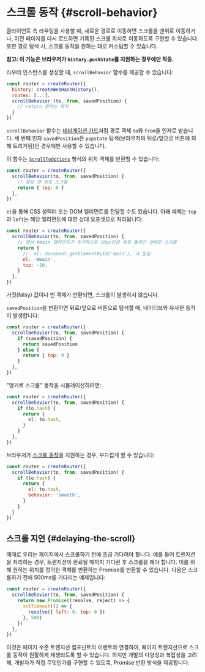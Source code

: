 # 스크롤 동작 {#scroll-behavior}

클라이언트 측 라우팅을 사용할 때,
새로운 경로로 이동하면 스크롤을 맨위로 이동하거나,
이전 페이지를 다시 로드하면 기록된 스크롤 위치로 이동하도록 구현할 수 있습니다.
또한 경로 탐색 시, 스크롤 동작을 원하는 대로 커스텀할 수 있습니다.

**참고: 이 기능은 브라우저가 `history.pushState`를 지원하는 경우에만 작동.**

라우터 인스턴스를 생성할 때, `scrollBehavior` 함수를 제공할 수 있습니다:

```js
const router = createRouter({
  history: createWebHashHistory(),
  routes: [...],
  scrollBehavior (to, from, savedPosition) {
    // return 원하는 위치
  }
})
```

`scrollBehavior` 함수는 [네비게이션 가드](navigation-guards.md)처럼 경로 객체 `to`와 `from`을 인자로 받습니다.
세 번째 인자 `savedPosition`은 `popstate` 탐색(브라우저의 뒤로/앞으로 버튼에 의해 트리거됨)인 경우에만 사용할 수 있습니다.

이 함수는 [`ScrollToOptions`](https://developer.mozilla.org/en-US/docs/Web/API/ScrollToOptions) 형식의 위치 객체를 반환할 수 있습니다:

```js
const router = createRouter({
  scrollBehavior(to, from, savedPosition) {
    // 항상 맨 위로 스크롤
    return { top: 0 }
  },
})
```

`el`을 통해 CSS 셀렉터 또는 DOM 엘리먼트를 전달할 수도 있습니다.
아래 예제는 `top`과 `left`는 해당 엘리먼트에 대한 상대 오프셋으로 처리됩니다:

```js
const router = createRouter({
  scrollBehavior(to, from, savedPosition) {
    // 항상 #main 엘리먼트가 추가적으로 10px만큼 위로 올라간 상태로 스크롤
    return {
      // `el: document.getElementById('main'),`과 동일
      el: '#main',
      top: -10,
    }
  },
})
```

거짓(falsy) 값이나 빈 객체가 반환되면, 스크롤이 발생하지 않습니다.

`savedPosition`을 반환하면 뒤로/앞으로 버튼으로 탐색할 때, 네이티브와 유사한 동작이 발생합니다:

```js
const router = createRouter({
  scrollBehavior(to, from, savedPosition) {
    if (savedPosition) {
      return savedPosition
    } else {
      return { top: 0 }
    }
  },
})
```

"앵커로 스크롤" 동작을 시뮬레이션하려면:

```js
const router = createRouter({
  scrollBehavior(to, from, savedPosition) {
    if (to.hash) {
      return {
        el: to.hash,
      }
    }
  },
})
```

브라우저가 [스크롤 동작](https://developer.mozilla.org/en-US/docs/Web/API/ScrollToOptions/behavior)을 지원하는 경우, 부드럽게 할 수 있습니다:

```js
const router = createRouter({
  scrollBehavior(to, from, savedPosition) {
    if (to.hash) {
      return {
        el: to.hash,
        behavior: 'smooth',
      }
    }
  }
})
```

## 스크롤 지연 {#delaying-the-scroll}

때때로 우리는 페이지에서 스크롤하기 전에 조금 기다려야 합니다.
예를 들어 트랜지션을 처리하는 경우, 트랜지션이 완료될 때까지 기다린 후 스크롤을 해야 합니다.
이를 위해 원하는 위치를 정의한 객체를 반환하는 Promise를 반환할 수 있습니다.
다음은 스크롤하기 전에 500ms를 기다리는 예제입니다:

```js
const router = createRouter({
  scrollBehavior(to, from, savedPosition) {
    return new Promise((resolve, reject) => {
      setTimeout(() => {
        resolve({ left: 0, top: 0 })
      }, 500)
    })
  },
})
```

이것은 페이지 수준 트랜지션 컴포넌트의 이벤트와 연결하여,
페이지 트랜지션으로 스크롤 동작이 원활하게 재생되도록 할 수 있습니다.
하지만 개발의 다양성과 복잡성을 고려해,
개발자가 직접 무엇인가를 구현할 수 있도록,
Promise 반환 방식을 제공합니다.